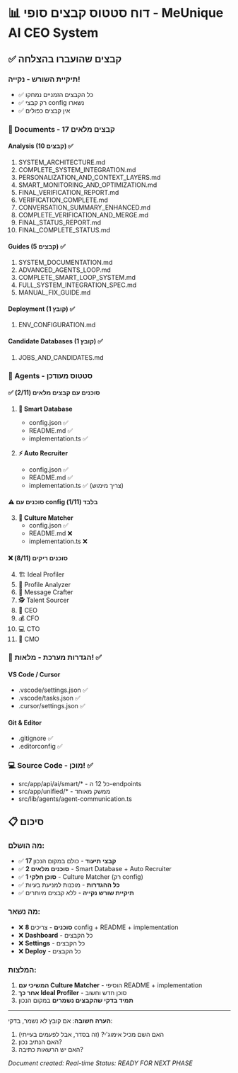 # 📊 דוח סטטוס קבצים סופי - MeUnique AI CEO System

## ✅ קבצים שהועברו בהצלחה

### תיקיית השורש - נקייה! 
- ✅ כל הקבצים הזמניים נמחקו
- ✅ רק קבצי config נשארו
- ✅ אין קבצים כפולים

### 📁 Documents - 17 קבצים מלאים

#### Analysis (10 קבצים) ✅
1. SYSTEM_ARCHITECTURE.md
2. COMPLETE_SYSTEM_INTEGRATION.md  
3. PERSONALIZATION_AND_CONTEXT_LAYERS.md
4. SMART_MONITORING_AND_OPTIMIZATION.md
5. FINAL_VERIFICATION_REPORT.md
6. VERIFICATION_COMPLETE.md
7. CONVERSATION_SUMMARY_ENHANCED.md
8. COMPLETE_VERIFICATION_AND_MERGE.md
9. FINAL_STATUS_REPORT.md
10. FINAL_COMPLETE_STATUS.md

#### Guides (5 קבצים) ✅
1. SYSTEM_DOCUMENTATION.md
2. ADVANCED_AGENTS_LOOP.md
3. COMPLETE_SMART_LOOP_SYSTEM.md
4. FULL_SYSTEM_INTEGRATION_SPEC.md
5. MANUAL_FIX_GUIDE.md

#### Deployment (1 קובץ) ✅
1. ENV_CONFIGURATION.md

#### Candidate Databases (1 קובץ) ✅
1. JOBS_AND_CANDIDATES.md

### 🤖 Agents - סטטוס מעודכן

#### ✅ סוכנים עם קבצים מלאים (2/11)
1. **💾 Smart Database**
   - config.json ✅
   - README.md ✅
   - implementation.ts ✅

2. **⚡ Auto Recruiter**
   - config.json ✅
   - README.md ✅
   - implementation.ts ✅ (צריך מימוש)

#### ⚠️ סוכנים עם config בלבד (1/11)
3. **🎯 Culture Matcher**
   - config.json ✅
   - README.md ❌
   - implementation.ts ❌

#### ❌ סוכנים ריקים (8/11)
4. 🏗️ Ideal Profiler
5. 🔬 Profile Analyzer
6. 📝 Message Crafter
7. 🕵️ Talent Sourcer
8. 👑 CEO
9. 💰 CFO
10. 💻 CTO
11. 📣 CMO

### 🔧 הגדרות מערכת - מלאות! ✅

#### VS Code / Cursor
- .vscode/settings.json ✅
- .vscode/tasks.json ✅
- .cursor/settings.json ✅

#### Git & Editor
- .gitignore ✅
- .editorconfig ✅

### 💻 Source Code - מוכן! ✅
- src/app/api/ai/smart/* - כל 12 ה-endpoints
- src/app/unified/* - ממשק מאוחד
- src/lib/agents/agent-communication.ts

## 📋 סיכום

### מה הושלם:
- ✅ **17 קבצי תיעוד** - כולם במקום הנכון
- ✅ **2 סוכנים מלאים** - Smart Database + Auto Recruiter
- ✅ **1 סוכן חלקי** - Culture Matcher (רק config)
- ✅ **כל ההגדרות** - מוכנות למניעת בעיות
- ✅ **תיקיית שורש נקייה** - ללא קבצים מיותרים

### מה נשאר:
- ❌ **8 סוכנים** - צריכים config + README + implementation
- ❌ **Dashboard** - כל הקבצים
- ❌ **Settings** - כל הקבצים
- ❌ **Deploy** - כל הקבצים

### המלצות:
1. **המשיכי עם Culture Matcher** - הוסיפי README + implementation
2. **אחר כך Ideal Profiler** - סוכן חדש וחשוב
3. **תמיד בדקי שהקבצים נשמרים** במקום הנכון

---

**הערה חשובה**: אם קובץ לא נשמר, בדקי:
1. האם השם מכיל אימוג'י? (זה בסדר, אבל לפעמים בעייתי)
2. האם הנתיב נכון?
3. האם יש הרשאות כתיבה?

*Document created: Real-time*
*Status: READY FOR NEXT PHASE* 
